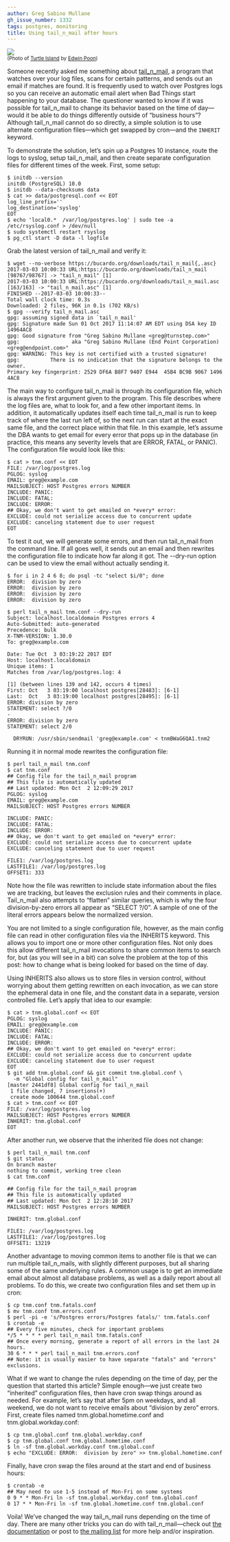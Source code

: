 ```yaml
---
author: Greg Sabino Mullane
gh_issue_number: 1332
tags: postgres, monitoring
title: Using tail_n_mail after hours
---
```


<a href="/blog/2017/10/23/using-tailnmail-after-hours/image-0-big.jpeg" imageanchor="1"><img border="0" data-original-height="313" data-original-width="500" src="/blog/2017/10/23/using-tailnmail-after-hours/image-0.jpeg"/></a>   
<small>(Photo of [Turtle Island](https://flic.kr/p/bz2Vb4) by [Edwin Poon](https://www.flickr.com/photos/edwinpoon_gz/))</small>

Someone recently asked me something about
[tail_n_mail](https://bucardo.org/tail_n_mail/), a program that watches over your log files, scans for certain patterns,
and sends out an email if matches are found. It is frequently used to watch over
Postgres logs so you can receive an automatic email alert when Bad Things start happening
to your database. The questioner wanted to know if it was possible
for tail_n_mail to change its behavior based on the time of day—​would it be able
to do things differently outside of “business hours”? Although tail_n_mail cannot
do so directly, a simple solution is to use alternate configuration files—​which
get swapped by cron—​and the `INHERIT` keyword.

To demonstrate the solution, let’s spin up a Postgres 10 instance, route the logs to syslog,
setup tail_n_mail, and then create separate configuration files for different times of the week.
First, some setup:

```text
$ initdb --version
initdb (PostgreSQL) 10.0
$ initdb --data-checksums data
$ cat >> data/postgresql.conf << EOT
log_line_prefix=''
log_destination='syslog'
EOT
$ echo 'local0.*  /var/log/postgres.log' | sudo tee -a /etc/rsyslog.conf > /dev/null
$ sudo systemctl restart rsyslog
$ pg_ctl start -D data -l logfile
```

Grab the latest version of tail_n_mail and verify it:

```text
$ wget --no-verbose https://bucardo.org/downloads/tail_n_mail{,.asc}
2017-03-03 10:00:33 URL:https://bucardo.org/downloads/tail_n_mail [98767/98767] -> "tail_n_mail" [1]
2017-03-03 10:00:33 URL:https://bucardo.org/downloads/tail_n_mail.asc [163/163] -> "tail_n_mail.asc" [1]
FINISHED --2017-03-03 10:00:33--
Total wall clock time: 0.3s
Downloaded: 2 files, 96K in 0.1s (702 KB/s)
$ gpg --verify tail_n_mail.asc
gpg: assuming signed data in `tail_n_mail'
gpg: Signature made Sun 01 Oct 2017 11:14:07 AM EDT using DSA key ID 14964AC8
gpg: Good signature from "Greg Sabino Mullane <greg@turnstep.com>"
gpg:                 aka "Greg Sabino Mullane (End Point Corporation) <greg@endpoint.com>"
gpg: WARNING: This key is not certified with a trusted signature!
gpg:          There is no indication that the signature belongs to the owner.
Primary key fingerprint: 2529 DF6A B8F7 9407 E944  45B4 BC9B 9067 1496 4AC8
```

The main way to configure tail_n_mail is through its configuration file, which is always the
first argument given to the program. This file describes where the log files are, what to look
for, and a few other important items. In addition, it automatically updates itself each time
tail_n_mail is run to keep track of where the last run left of, so the next run can start at
the exact same file, and the correct place within that file. In this example, let’s
assume the DBA wants to get email for every error that pops up in the database (in practice,
this means any severity levels that are
ERROR, FATAL, or PANIC). The configuration file
would look like this:

```
$ cat > tnm.conf << EOT
FILE: /var/log/postgres.log
PGLOG: syslog
EMAIL: greg@example.com
MAILSUBJECT: HOST Postgres errors NUMBER
INCLUDE: PANIC:
INCLUDE: FATAL:
INCLUDE: ERROR:
## Okay, we don't want to get emailed on *every* error:
EXCLUDE: could not serialize access due to concurrent update
EXCLUDE: canceling statement due to user request
EOT
```

To test it out, we will generate some errors, and then run tail_n_mail from the command line.
If all goes well, it sends out an email and then rewrites the configuration file to indicate
how far along it got. The --dry-run option can be used to view the email without actually sending it.

```text
$ for i in 2 4 6 8; do psql -tc "select $i/0"; done
ERROR:  division by zero
ERROR:  division by zero
ERROR:  division by zero
ERROR:  division by zero
```

```text
$ perl tail_n_mail tnm.conf --dry-run
Subject: localhost.localdomain Postgres errors 4
Auto-Submitted: auto-generated
Precedence: bulk
X-TNM-VERSION: 1.30.0
To: greg@example.com

Date: Tue Oct  3 03:19:22 2017 EDT
Host: localhost.localdomain
Unique items: 1
Matches from /var/log/postgres.log: 4

[1] (between lines 139 and 142, occurs 4 times)
First: Oct   3 03:19:00 localhost postgres[28483]: [6-1]
Last:  Oct   3 03:19:00 localhost postgres[28495]: [6-1]
ERROR: division by zero
STATEMENT: select ?/0
-
ERROR: division by zero
STATEMENT: select 2/0

  DRYRUN: /usr/sbin/sendmail 'greg@example.com' < tnmBWaG6QA1.tnm2
```

Running it in normal mode rewrites the configuration file:

```text
$ perl tail_n_mail tnm.conf
$ cat tnm.conf
## Config file for the tail_n_mail program
## This file is automatically updated
## Last updated: Mon Oct  2 12:09:29 2017
PGLOG: syslog
EMAIL: greg@example.com
MAILSUBJECT: HOST Postgres errors NUMBER

INCLUDE: PANIC:
INCLUDE: FATAL:
INCLUDE: ERROR:
## Okay, we don't want to get emailed on *every* error:
EXCLUDE: could not serialize access due to concurrent update
EXCLUDE: canceling statement due to user request

FILE1: /var/log/postgres.log
LASTFILE1: /var/log/postgres.log
OFFSET1: 333
```

Note how the file was rewritten to include state information about the files we are tracking, but
leaves the exclusion rules and their comments in place. Tail_n_mail also attempts to “flatten”
similar queries, which is why the four division-by-zero errors all appear as “SELECT ?/0”. A
sample of one of the literal errors appears below the normalized version.

You are not limited to a single configuration file, however, as the main config file can read in
other configuration files via the INHERITS keyword. This allows you to import one or more
other configuration files. Not only does this allow different
tail_n_mail invocations to share common items to search for, but (as you will see in a bit) can solve the problem
at the top of this post: how to change what is being looked for based on the time of day.

Using INHERITS also allows us to store files in version control, without worrying about
them getting rewritten on each invocation, as we can store the ephemeral data in one
file, and the constant data in a separate, version controlled file. Let’s apply that idea to
our example:

```text
$ cat > tnm.global.conf << EOT
PGLOG: syslog
EMAIL: greg@example.com
INCLUDE: PANIC:
INCLUDE: FATAL:
INCLUDE: ERROR:
## Okay, we don't want to get emailed on *every* error:
EXCLUDE: could not serialize access due to concurrent update
EXCLUDE: canceling statement due to user request
EOT
$ git add tnm.global.conf && git commit tnm.global.conf \
  -m "Global config for tail_n_mail"
[master 2441df8] Global config for tail_n_mail
 1 file changed, 7 insertions(+)
 create mode 100644 tnm.global.conf
$ cat > tnm.conf << EOT
FILE: /var/log/postgres.log
MAILSUBJECT: HOST Postgres errors NUMBER
INHERIT: tnm.global.conf
EOT
```

After another run, we observe that the inherited file does not change:

```text
$ perl tail_n_mail tnm.conf
$ git status
On branch master
nothing to commit, working tree clean
$ cat tnm.conf

## Config file for the tail_n_mail program
## This file is automatically updated
## Last updated: Mon Oct  2 12:28:10 2017
MAILSUBJECT: HOST Postgres errors NUMBER

INHERIT: tnm.global.conf

FILE1: /var/log/postgres.log
LASTFILE1: /var/log/postgres.log
OFFSET1: 13219
```

Another advantage to moving common items to another file is that we can run multiple tail_n_mails,
with slightly different purposes, but all sharing some of the same underlying rules.
A common usage is to get an immediate email about almost all database problems, as
well as a daily report about all problems. To do this, we create two configuration
files and set them up in cron:

```text
$ cp tnm.conf tnm.fatals.conf
$ mv tnm.conf tnm.errors.conf
$ perl -pi -e 's/Postgres errors/Postgres fatals/' tnm.fatals.conf
$ crontab -e
## Every five minutes, check for important problems
*/5 * * * * perl tail_n_mail tnm.fatals.conf
## Once every morning, generate a report of all errors in the last 24 hours.
30 6 * * * perl tail_n_mail tnm.errors.conf
## Note: it is usually easier to have separate "fatals" and "errors" exclusions.
```

What if we want to change the rules depending on the time of day, per the question that started this article?
Simple enough—​we just create two “inherited” configuration files, then have cron swap things around as needed.
For example, let’s say that after 5pm on weekdays, and all weekend, we do not want to receive emails
about “division by zero” errors. First, create files named tnm.global.hometime.conf and tnm.global.workday.conf:

```text
$ cp tnm.global.conf tnm.global.workday.conf
$ cp tnm.global.conf tnm.global.hometime.conf
$ ln -sf tnm.global.workday.conf tnm.global.conf
$ echo "EXCLUDE: ERROR:  division by zero" >> tnm.global.hometime.conf
```

Finally, have cron swap the files around at the start and end of business hours:

```text
$ crontab -e
## May need to use 1-5 instead of Mon-Fri on some systems
0 9 * * Mon-Fri ln -sf tnm.global.workday.conf tnm.global.conf
0 17 * * Mon-Fri ln -sf tnm.global.hometime.conf tnm.global.conf
```

Voila! We’ve changed the way tail_n_mail runs depending on the time of day. There are
many other tricks you can do with tail_n_mail—​check out [the documentation](https://bucardo.org/tail_n_mail/) or post to [the mailing list](https://mail.endcrypt.com/mailman/listinfo/tnm)
for more help and/or inspiration.
